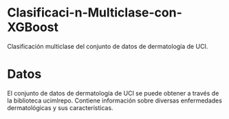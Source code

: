 # Clasificaci-n-Multiclase-con-XGBoost
Clasificación multiclase del conjunto de datos de dermatología de UCI.

# Datos
El conjunto de datos de dermatología de UCI se puede obtener a través de la biblioteca ucimlrepo. Contiene información sobre diversas enfermedades dermatológicas y sus características.


